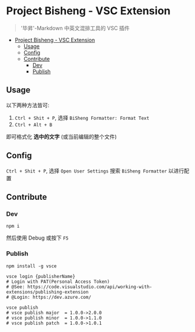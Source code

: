 # Project Bisheng - VSC Extension

> '毕昇'-Markdown 中英文混排工具的 VSC 插件

- [Project Bisheng - VSC Extension](#project-bisheng---vsc-extension)
  - [Usage](#usage)
  - [Config](#config)
  - [Contribute](#contribute)
    - [Dev](#dev)
    - [Publish](#publish)

## Usage

以下两种方法皆可:

1. `Ctrl + Shit + P`, 选择 `BiSheng Formatter: Format Text`
2. `Ctrl + Alt + B`

即可格式化 **选中的文字** (或当前编辑的整个文件)

## Config

`Ctrl + Shit + P`, 选择 `Open User Settings` 搜索 `BiSheng Formatter` 以进行配置

## Contribute

### Dev

```
npm i
```

然后使用 Debug 或按下 `F5`


### Publish

```
npm install -g vsce

vsce login {publisherName}
# Login with PAT(Personal Access Token)
# @See: https://code.visualstudio.com/api/working-with-extensions/publishing-extension
# @Login: https://dev.azure.com/

vsce publish
# vsce publish major  = 1.0.0->2.0.0
# vsce publish minor  = 1.0.0->1.1.0
# vsce publish patch  = 1.0.0->1.0.1
```
